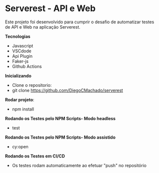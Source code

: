# Serverest  - API e Web
Este projeto foi desenvolvido para cumprir o desafio de automatizar testes de API e Web na aplicação Serverest.

**Tecnologias**
* Javascript
* VSCdode
* Api Plugin
* Faker-js
* Github Actions

**Inicializando**
* Clone o repositorio:
* git clone https://github.com/DiegoCMachado/serverest

**Rodar projeto**:
* npm install

**Rodando os Testes pelo NPM Scripts- Modo headless**
* test

**Rodando os Testes pelo NPM Scripts- Modo assistido**
* cy:open

**Rodando os Testes em CI/CD**
* Os testes rodam automaticamente ao efetuar "push" no repositório

